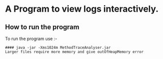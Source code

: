 # A Program to view logs interactively.

## How to run the program
To run the program use :-

```
#### java -jar -Xms1024m MethodTraceAnalyser.jar         
Larger files require more memory and give outOfHeapMemory error
```
